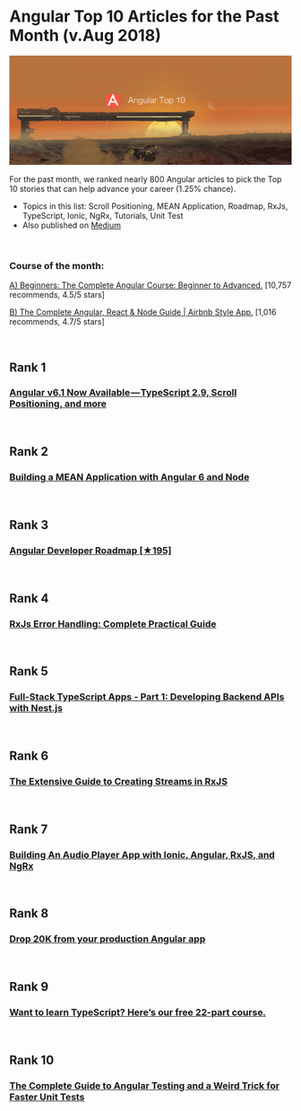 # Angular Top 10 Articles for the Past Month (v.Aug 2018)

<img src="aug-angular-top10.png" width="800" alt="Mybridge"></a>

For the past month, we ranked nearly 800 Angular articles to pick the Top 10 stories that can help advance your career (1.25% chance).

* Topics in this list: Scroll Positioning, MEAN Application, Roadmap, RxJs, TypeScript, Ionic, NgRx, Tutorials, Unit Test
* Also published on [Medium](https://goo.gl/7DX97r)

<br>

### Course of the month:

[A) Beginners: The Complete Angular Course: Beginner to Advanced.](http://bit.ly/2JOwRUu) [10,757 recommends, 4.5/5 stars]

[B) The Complete Angular, React & Node Guide | Airbnb Style App.](http://bit.ly/2vHE8Af) [1,016 recommends, 4.7/5 stars]

<br>

## Rank 1
### [Angular v6.1 Now Available — TypeScript 2.9, Scroll Positioning, and more](https://blog.angular.io/angular-v6-1-now-available-typescript-2-9-scroll-positioning-and-more-9f1c03007bb6?utm_source=mybridge&utm_medium=blog&utm_campaign=read_more)


<br>

## Rank 2
### [Building a MEAN Application with Angular 6 and Node](https://navakos.slab.com/public/building-a-mean-application-c9369d11?utm_source=mybridge&utm_medium=blog&utm_campaign=read_more)


<br>

## Rank 3
### [Angular Developer Roadmap [★195]](https://github.com/sulco/angular-developer-roadmap?utm_source=mybridge&utm_medium=blog&utm_campaign=read_more)


<br>

## Rank 4
### [RxJs Error Handling: Complete Practical Guide](https://blog.angular-university.io/rxjs-error-handling?utm_source=mybridge&utm_medium=blog&utm_campaign=read_more)


<br>

## Rank 5
### [Full-Stack TypeScript Apps - Part 1: Developing Backend APIs with Nest.js](https://auth0.com/blog/full-stack-typescript-apps-part-1-developing-backend-apis-with-nestjs?utm_source=mybridge&utm_medium=blog&utm_campaign=read_more)


<br>

## Rank 6
### [The Extensive Guide to Creating Streams in RxJS](https://blog.angularindepth.com/the-extensive-guide-to-creating-streams-in-rxjs-aaa02baaff9a?utm_source=mybridge&utm_medium=blog&utm_campaign=read_more)


<br>

## Rank 7
### [Building An Audio Player App with Ionic, Angular, RxJS, and NgRx](https://auth0.com/blog/building-an-audio-player-app-with-ionic-angular-rxjs-and-ngrx?utm_source=mybridge&utm_medium=blog&utm_campaign=read_more)


<br>

## Rank 8
### [Drop 20K from your production Angular app](https://bendyworks.com/blog/drop-20k-from-your-production-angular-app?utm_source=mybridge&utm_medium=blog&utm_campaign=read_more)


<br>

## Rank 9
### [Want to learn TypeScript? Here’s our free 22-part course.](https://medium.freecodecamp.org/want-to-learn-typescript-heres-our-free-22-part-course-21cd9bbb5ef5?utm_source=mybridge&utm_medium=blog&utm_campaign=read_more)


<br>

## Rank 10
### [The Complete Guide to Angular Testing and a Weird Trick for Faster Unit Tests](https://christianlydemann.com/complete-guide-to-angular-testing?utm_source=mybridge&utm_medium=blog&utm_campaign=read_more)
